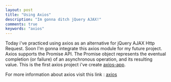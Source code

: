 ```yaml
---
layout: post
title: "Using Axios"
description: "Im gonna ditch jQuery AJAX!"
comments: true
keywords: "axios"
---
```


Today i've practiced using axios as an alternative for jQuery AJAX Http Request.
Soon I'm gonna integrate this axios module for my future project. Axios supports the Promise API. 
The Promise object represents the eventual completion (or failure) of an asynchronous operation, and its resulting value. This is the first axios project i've create
<a href="https://webdevelopertony.github.io/axios-app/" target="_blank">axios-app</a>. 

For more information about axios visit this link : 
<a href="https://github.com/mzabriskie/axios" target="_blank">axios</a>


